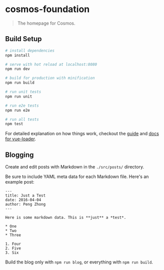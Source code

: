 # cosmos-foundation

> The homepage for Cosmos.

## Build Setup

``` bash
# install dependencies
npm install

# serve with hot reload at localhost:8080
npm run dev

# build for production with minification
npm run build

# run unit tests
npm run unit

# run e2e tests
npm run e2e

# run all tests
npm test
```

For detailed explanation on how things work, checkout the [guide](http://vuejs-templates.github.io/webpack/) and [docs for vue-loader](http://vuejs.github.io/vue-loader).

## Blogging

Create and edit posts with Markdown in the `./src/posts/` directory.

Be sure to include YAML meta data for each Markdown file. Here's an example post:

    ---
    title: Just a Test
    date: 2016-04-04
    author: Peng Zhong
    ---

    Here is some markdown data. This is **just** a *test*.

    * One
    * Two
    * Three

    1. Four
    2. Five
    3. Six

Build the blog only with `npm run blog`, or everything with `npm run build`.
